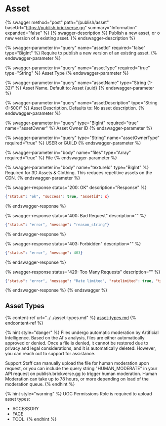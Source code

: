# Asset

{% swagger method="post" path="/publish/asset" baseUrl="https://publish.brickverse.gg" summary="Information" expanded="false" %}
{% swagger-description %}
Publish a new asset, or o new version of a existing asset.
{% endswagger-description %}

{% swagger-parameter in="query" name="assetId" required="false" type="BigInt" %}
Require to publish a new version of an existing asset.
{% endswagger-parameter %}

{% swagger-parameter in="query" name="assetType" required="true" type="String" %}
Asset Type
{% endswagger-parameter %}

{% swagger-parameter in="query" name="assetName" type="String (1-32)" %}
Asset Name. Default to: Asset {uuid}
{% endswagger-parameter %}

{% swagger-parameter in="query" name="assetDescription" type="String (1-500)" %}
Asset Description. Defaults to: No asset description.
{% endswagger-parameter %}

{% swagger-parameter in="query" type="BigInt" required="true" name="assetOwner" %}
Asset Owner ID
{% endswagger-parameter %}

{% swagger-parameter in="query" type="String" name="assetOwnerType" required="true" %}
USER or GUILD
{% endswagger-parameter %}

{% swagger-parameter in="body" name="files" type="Array" required="true" %}
File
{% endswagger-parameter %}

{% swagger-parameter in="body" name="textureId" type="BigInt" %}
Required for 3D Assets & Clothing.   This reduces repetitive assets on the CDN.
{% endswagger-parameter %}

{% swagger-response status="200: OK" description="Response" %}
```json
{"status": "ok", "success": true, "assetid": x}
```
{% endswagger-response %}

{% swagger-response status="400: Bad Request" description="" %}
```json
{"status": "error", "message": "reason_string"}
```
{% endswagger-response %}

{% swagger-response status="403: Forbidden" description="" %}
```json
{"status": "error", "message": 403}
```
{% endswagger-response %}

{% swagger-response status="429: Too Many Requests" description="" %}
```json
{"status": "error", "message": "Rate limited", "ratelimited": true, "time": "seconds_string"}
```
{% endswagger-response %}
{% endswagger %}

## Asset Types

{% content-ref url="../../asset-types.md" %}
[asset-types.md](../../asset-types.md)
{% endcontent-ref %}

{% hint style="danger" %}
Files undergo automatic moderation by Artificial Intelligence. Based on the AI's analysis, files are either automatically approved or denied. Once a file is denied, it cannot be restored due to privacy and legal considerations, and it is automatically deleted. However, you can reach out to support for assistance.



Support Staff can manually upload the file for human moderation upon request, or you can include the query string "HUMAN\_MODERATE" in your API request on publish.brickverse.gg to trigger human moderation. Human Moderation can take up to 78 hours, or more depending on load of the moderation queue.
{% endhint %}

{% hint style="warning" %}
UGC Permissions Role is required to upload asset types:

* ACCESSORY
* FACE
* TOOL.
{% endhint %}
